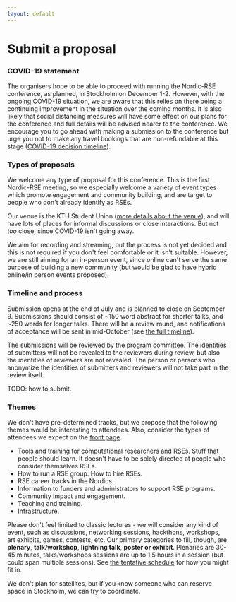 ```yaml
---
layout: default
---
```


# Submit a proposal


### COVID-19 statement

The organisers hope to be able to proceed with running
the Nordic-RSE conference, as planned, in Stockholm on December 1-2.
However, with the ongoing COVID-19 situation, we are aware that this relies on
there being a continuing improvement in the situation over the coming months.
It is also likely that social distancing measures will have some effect on our
plans for the conference and full details will be advised nearer to the
conference. We encourage you to go ahead with making a submission to the
conference but urge you not to make any travel bookings that are non-refundable
at this stage ([COVID-19 decision timeline](/conference/timeline/)).


### Types of proposals

We welcome any type of proposal for this conference.  This is the
first Nordic-RSE meeting, so we especially welcome a variety of event
types which promote engagement and community building, and are target
to people who don't already identify as RSEs.

Our venue is the KTH Student Union ([more details about the venue](/conference/practical/#venue)),
and will have lots of places for
informal discussions or close interactions.  But not *too* close,
since COVID-19 isn't going away.

We aim for recording and streaming, but the process is not yet decided
and this is not required if you don't feel comfortable or it isn't
suitable.  However, we are still aiming for an in-person event, since
online can't serve the same purpose of building a new community (but
would be glad to have hybrid online/in person events proposed).


### Timeline and process

Submission opens at the end of July and is planned to close on
September 9.  Submissions should consist of ~150 word abstract for
shorter talks, and ~250 words for longer talks.  There will be a
review round, and notifications of acceptance will be sent in
mid-October (see [the full timeline](/conference/timeline/)).

The submissions will be reviewed by the [program committee](/conference/team/).
The identities of submitters will not be revealed to the reviewers during
review, but also the identities of reviewers are not revealed. The person or
persons who anonymize the identities of submitters and reviewers will not take
part in the review itself.

TODO: how to submit.


### Themes

We don't have pre-determined tracks, but we propose that the following
themes would be interesting to attendees.  Also, consider the types of
attendees we expect on the [front page](/conference/).

- Tools and training for computational researchers and RSEs.  Stuff
  that people should learn.  It doesn't have to be solely directed at
  people who consider themselves RSEs.
- How to run a RSE group.  How to hire RSEs.
- RSE career tracks in the Nordics.
- Information to funders and administrators to support RSE programs.
- Community impact and engagement.
- Teaching and training.
- Infrastructure.

Please don't feel limited to classic lectures - we will consider any
kind of event, such as discussions, networking sessions, hackthons,
workshops, art exhibits, games, contests, etc.  Our primary categories
to fill, though, are **plenary**, **talk/workshop**, **lightning
talk**, **poster or exhibit**.  Plenaries are 30-45 minutes,
talks/workshops sessions are up to 1.5 hours in a session (but could
span multiple sessions).  See [the tentative
schedule](/conference/schedule/) for how you might fit in.

We don't plan for satellites, but if you know someone who can reserve
space in Stockholm, we can try to coordinate.
